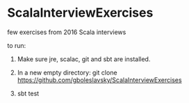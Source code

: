 # ScalaInterviewExercises
few exercises from 2016 Scala interviews


to run:
1. Make sure jre, scalac, git and sbt are installed.

2. In a new empty directory:
    git clone https://github.com/gboleslavsky/ScalaInterviewExercises

3. sbt test
